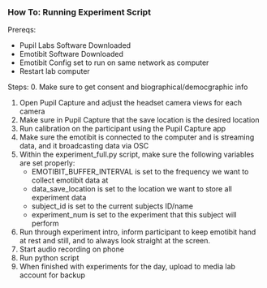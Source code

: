 ### How To: Running Experiment Script

Prereqs:
- Pupil Labs Software Downloaded
- Emotibit Software Downloaded
- Emotibit Config set to run on same network as computer
- Restart lab computer

Steps:
0. Make sure to get consent and biographical/democgraphic info
1. Open Pupil Capture and adjust the headset camera views for each camera
2. Make sure in Pupil Capture that the save location is the desired location
3. Run calibration on the participant using the Pupil Capture app
4. Make sure the emotibit is connected to the computer and is streaming data, and it broadcasting data via OSC
5. Within the experiment_full.py script, make sure the following variables are set properly:
    - EMOTIBIT_BUFFER_INTERVAL is set to the frequency we want to collect emotibit data at
    - data_save_location is set to the location we want to store all experiment data
    - subject_id is set to the current subjects ID/name
    - experiment_num is set to the experiment that this subject will perform
6. Run through experiment intro, inform participant to keep emotibit hand at rest and still, and to always look straight at the screen.
7. Start audio recording on phone
7. Run python script
8. When finished with experiments for the day, upload to media lab account for backup
